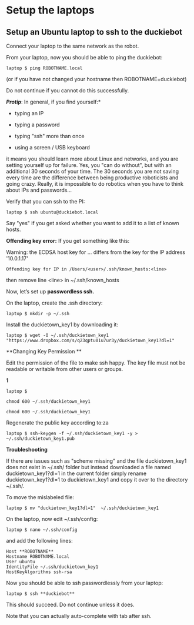 # Setup the laptops

## Setup an Ubuntu laptop to ssh to the duckiebot

Connect your laptop to the same network as the robot.

From your laptop, now you should be able to ping the duckiebot:

    laptop $ ping ROBOTNAME.local

(or if you have not changed your hostname then ROBOTNAME=duckiebot)

Do not continue if you cannot do this successfully.

**_Protip_**: In general, if you find yourself:*

* typing an IP

* typing a password

* typing "ssh" more than once

* using a screen / USB keyboard

it means you should learn more about Linux and networks, and you are setting yourself up for failure. Yes, you "can do without", but with an additional 30 seconds of your time. The 30 seconds you are not saving every time are the difference between being productive roboticists and going crazy. Really, it is impossible to do robotics when you have to think about IPs and passwords...

Verify that you can ssh to the PI:

    laptop $ ssh ubuntu@duckiebot.local

Say "yes" if you get asked whether you want to add it to a list of known hosts.

**Offending key error:** If you get something like this:

Warning: the ECDSA host key for ... differs from the key for the IP address '10.0.1.17'

    Offending key for IP in /Users/<user>/.ssh/known_hosts:<line>

then remove line &lt;line&gt; in ~/.ssh/known_hosts

Now, let’s set up **passwordless ssh.**

On the laptop, create the .ssh directory:

    laptop $ mkdir -p ~/.ssh

Install the duckietown_key1 by downloading it:

    laptop $ wget -O ~/.ssh/duckietown_key1 "https://www.dropbox.com/s/q23qptu01u7ur3y/duckietown_key1?dl=1"

**Changing Key Permission **

Edit the permission of the file to make ssh happy. The key file must not be readable or writable from other users or groups.

**1**

    laptop $

    chmod 600 ~/.ssh/duckietown_key1

    chmod 600 ~/.ssh/duckietown_key1

Regenerate the public key according to:za

    laptop $ ssh-keygen -f ~/.ssh/duckietown_key1 -y > ~/.ssh/duckietown_key1.pub

**Troubleshooting**

If there are issues such as "scheme missing" and the file duckietown_key1 does not exist in ~/.ssh/ folder but instead downloaded a file named duckietown_key1?dl=1 in the current folder simply rename duckietown_key1?dl=1 to duckietown_key1 and copy it over to the directory ~/.ssh/.

To move the mislabeled file:

    laptop $ mv "duckietown_key1?dl=1"  ~/.ssh/duckietown_key1

On the laptop, now edit  ~/.ssh/config:

    laptop $ nano ~/.ssh/config

and add the following lines:

    Host **ROBOTNAME**
    Hostname ROBOTNAME.local
    User ubuntu
    IdentityFile ~/.ssh/duckietown_key1
    HostKeyAlgorithms ssh-rsa

Now you should be able to ssh passwordlessly from your laptop:

    laptop $ ssh **duckiebot**

This should succeed. Do not continue unless it does.

Note that you can actually auto-complete with tab after ssh.
